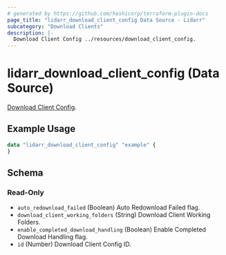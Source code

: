 ```yaml
---
# generated by https://github.com/hashicorp/terraform-plugin-docs
page_title: "lidarr_download_client_config Data Source - Lidarr"
subcategory: "Download Clients"
description: |-
  Download Client Config ../resources/download_client_config.
---
```


# lidarr_download_client_config (Data Source)

<!-- subcategory:Download Clients -->
[Download Client Config](../resources/download_client_config).

## Example Usage

```terraform
data "lidarr_download_client_config" "example" {
}
```

<!-- schema generated by tfplugindocs -->
## Schema

### Read-Only

- `auto_redownload_failed` (Boolean) Auto Redownload Failed flag.
- `download_client_working_folders` (String) Download Client Working Folders.
- `enable_completed_download_handling` (Boolean) Enable Completed Download Handling flag.
- `id` (Number) Download Client Config ID.
